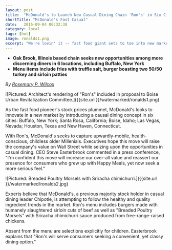 ```yaml
---
layout: post
title:  "McDonald's to Launch New Casual Dining Chain 'Ron's' in Six Cities"
shortTitle: "McDonald's Fast Casual"
date:   2015-09-04 00:32:38
category: local
tags: [hot]
image: ronalds1.png
excerpt: "We're lovin' it -- fast food giant sets to toe into new market with casual dining concept 'Ron's'"
---
```


- __Oak Brook, Illinois based chain seeks new opportunities among more discerning diners in 6 locations, including Buffalo, New York__
- __Menu items include fries with truffle salt, burger boasting two 50/50 turkey and sirloin patties__

*By [Rosemary P. Wilcox](http://google.com)*

![Pictured: Architect's rendering of "Ron's" included in proposal to Boise Urban Revitalization Committee.]({{site.url }}/watermarked/ronalds1.png)

As the fast food pioneer's stock prices plummet, McDonald's looks to innovate in a new market by introducing a causal dining concept in six cities: Buffalo, New York; Santa Rosa, California; Boise, Idaho; Las Vegas, Nevada; Houston, Texas and New Haven, Connecticut.

With Ron's, McDonald's seeks to capture upwardly-mobile, health-conscious, childless older Millenials. Executives hope this move will raise the company's value on Wall Street while seizing upon the opportunities in casual dining. CEO Steve Easterbrook commented in a press conference, "I'm confident this move will increase our over-all value and reassert our presence for consumers who grew up with Happy Meals, yet now seek a more serious feel."


![Pictured: Breaded Poultry Morsels with Sriracha chimichurri.]({{site.url }}/watermarked/ronalds2.jpg)

Experts believe that McDonald's, a previous majority stock holder in casual dining leader Chipotle, is attempting to follow the healthy and quality ingredient trends in the market.  Ron's menu includes burgers made with humanely slaughtered sirloin cuts of beef as well as "Breaded Poultry Morsels" with Sriracha chimichurri sauce produced from free-range-raised chickens. 

Absent from the menu are selections explicitly for children.  Easterbrook explains that "Ron's will serve consumers seeking a convenient, yet classy dining option." 




 
